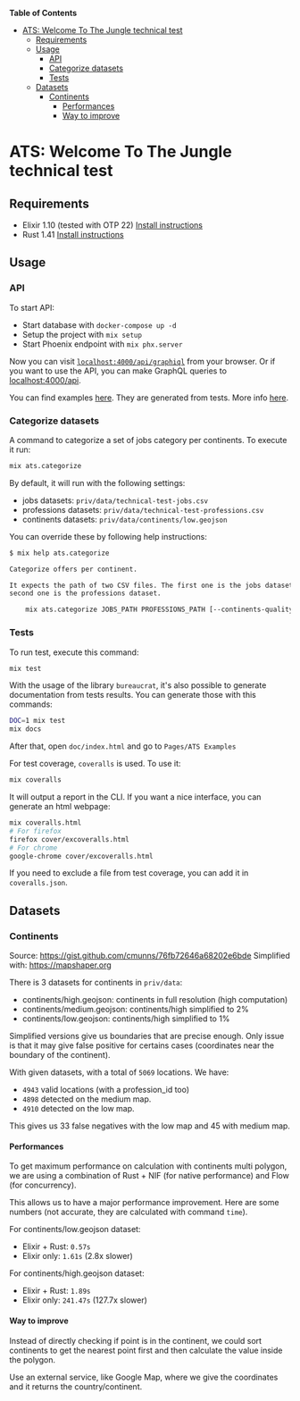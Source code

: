 **Table of Contents**

- [ATS: Welcome To The Jungle technical test](#ats-welcome-to-the-jungle-technical-test)
  - [Requirements](#requirements)
  - [Usage](#usage)
    - [API](#api)
    - [Categorize datasets](#categorize-datasets)
    - [Tests](#tests)
  - [Datasets](#datasets)
    - [Continents](#continents)
      - [Performances](#performances)
      - [Way to improve](#way-to-improve)

# ATS: Welcome To The Jungle technical test

## Requirements

- Elixir 1.10 (tested with OTP 22) [Install instructions](https://elixir-lang.org/install.html)
- Rust 1.41 [Install instructions](https://www.rust-lang.org/tools/install)

## Usage

### API

To start API:

- Start database with `docker-compose up -d`
- Setup the project with `mix setup`
- Start Phoenix endpoint with `mix phx.server`

Now you can visit [`localhost:4000/api/graphiql`](http://localhost:4000/api/graphiql) from your browser.
Or if you want to use the API, you can make GraphQL queries to [localhost:4000/api](http://localhost:4000/api).

You can find examples [here](guides/examples.md).
They are generated from tests. More info [here](#tests).

### Categorize datasets

A command to categorize a set of jobs category per continents. To execute it
run:

```sh
mix ats.categorize
```

By default, it will run with the following settings:

- jobs datasets: `priv/data/technical-test-jobs.csv`
- professions datasets: `priv/data/technical-test-professions.csv`
- continents datasets: `priv/data/continents/low.geojson`

You can override these by following help instructions:

```sh
$ mix help ats.categorize

Categorize offers per continent.

It expects the path of two CSV files. The first one is the jobs dataset and the
second one is the professions dataset.

    mix ats.categorize JOBS_PATH PROFESSIONS_PATH [--continents-quality [low,medium,high]]

```

### Tests

To run test, execute this command:

```sh
mix test
```

With the usage of the library `bureaucrat`, it's also possible to generate documentation from tests results.
You can generate those with this commands:

```sh
DOC=1 mix test
mix docs
```

After that, open `doc/index.html` and go to `Pages/ATS Examples`

For test coverage, `coveralls` is used. To use it:

```sh
mix coveralls
```

It will output a report in the CLI. If you want a nice interface, you can generate an html webpage:

```sh
mix coveralls.html
# For firefox
firefox cover/excoveralls.html
# For chrome
google-chrome cover/excoveralls.html
```

If you need to exclude a file from test coverage, you can add it in `coveralls.json`.

## Datasets

### Continents

Source: https://gist.github.com/cmunns/76fb72646a68202e6bde
Simplified with: https://mapshaper.org

There is 3 datasets for continents in `priv/data`:

- continents/high.geojson: continents in full resolution (high computation)
- continents/medium.geojson: continents/high simplified to 2%
- continents/low.geojson: continents/high simplified to 1%

Simplified versions give us boundaries that are precise enough.
Only issue is that it may give false positive for certains cases (coordinates near
the boundary of the continent).

With given datasets, with a total of `5069` locations. We have:

- `4943` valid locations (with a profession_id too)
- `4898` detected on the medium map.
- `4910` detected on the low map.

This gives us 33 false negatives with the low map and 45 with medium map.

#### Performances

To get maximum performance on calculation with continents multi polygon,
we are using a combination of Rust + NIF (for native performance) and Flow (for concurrency).

This allows us to have a major performance improvement.
Here are some numbers (not accurate, they are calculated with command `time`).

For continents/low.geojson dataset:

- Elixir + Rust: `0.57s`
- Elixir only: `1.61s` (2.8x slower)

For continents/high.geojson dataset:

- Elixir + Rust: `1.89s`
- Elixir only: `241.47s` (127.7x slower)

#### Way to improve

Instead of directly checking if point is in the continent, we could sort continents
to get the nearest point first and then calculate the value inside the polygon.

Use an external service, like Google Map, where we give the coordinates and it returns the country/continent.
